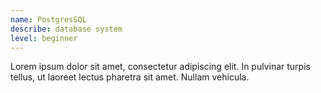 ```yaml
---
name: PostgresSQL
describe: database system
level: beginner
---
```

Lorem ipsum dolor sit amet, consectetur adipiscing elit. In pulvinar turpis tellus, ut laoreet lectus pharetra sit amet. Nullam vehicula.